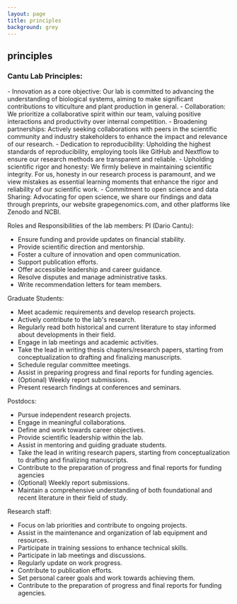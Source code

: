 ```yaml
---
layout: page
title: principles
background: grey
---
```


<div class="col-lg-12 text-center">
	<h2 class="section-heading text-uppercase">principles</h2>
</div>

<h3 class="section-subheading">Cantu Lab Principles:</h3>
- Innovation as a core objective: Our lab is committed to advancing the understanding of biological systems, aiming to make significant contributions to viticulture and plant production in general.
- Collaboration: We prioritize a collaborative spirit within our team, valuing positive interactions and productivity over internal competition.
- Broadening partnerships: Actively seeking collaborations with peers in the scientific community and industry stakeholders to enhance the impact and relevance of our research.
- Dedication to reproducibility: Upholding the highest standards of reproducibility, employing tools like GitHub and Nextflow to ensure our research methods are transparent and reliable.
- Upholding scientific rigor and honesty: We firmly believe in maintaining scientific integrity. For us, honesty in our research process is paramount, and we view mistakes as essential learning moments that enhance the rigor and reliability of our scientific work.
- Commitment to open science and data Sharing: Advocating for open science, we share our findings and data through preprints, our website grapegenomics.com, and other platforms like Zenodo and NCBI.

Roles and Responsibilities of the lab members:
PI (Dario Cantu):
- Ensure funding and provide updates on financial stability.
- Provide scientific direction and mentorship.
- Foster a culture of innovation and open communication.
- Support publication efforts.
- Offer accessible leadership and career guidance.
- Resolve disputes and manage administrative tasks.
- Write recommendation letters for team members.
 
Graduate Students:
- Meet academic requirements and develop research projects.
- Actively contribute to the lab's research.
- Regularly read both historical and current literature to stay informed about developments in their field.
- Engage in lab meetings and academic activities.
- Take the lead in writing thesis chapters/research papers, starting from conceptualization to drafting and finalizing manuscripts.
- Schedule regular committee meetings.
- Assist in preparing progress and final reports for funding agencies.
- (Optional) Weekly report submissions.
- Present research findings at conferences and seminars.
 
Postdocs:
- Pursue independent research projects.
- Engage in meaningful collaborations.
- Define and work towards career objectives.
- Provide scientific leadership within the lab.
- Assist in mentoring and guiding graduate students.
- Take the lead in writing research papers, starting from conceptualization to drafting and finalizing manuscripts.
- Contribute to the preparation of progress and final reports for funding agencies
- (Optional) Weekly report submissions.
- Maintain a comprehensive understanding of both foundational and recent literature in their field of study.
 
Research staff:
- Focus on lab priorities and contribute to ongoing projects.
- Assist in the maintenance and organization of lab equipment and resources.
- Participate in training sessions to enhance technical skills.
- Participate in lab meetings and discussions.
- Regularly update on work progress.
- Contribute to publication efforts. 
- Set personal career goals and work towards achieving them.
- Contribute to the preparation of progress and final reports for funding agencies. 

